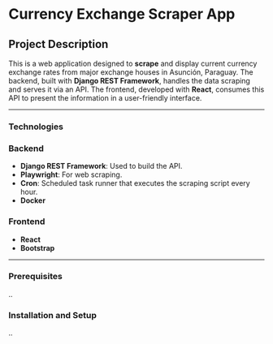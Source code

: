 # Currency Exchange Scraper App

## Project Description

This is a web application designed to **scrape** and display current currency exchange rates from major exchange houses in Asunción, Paraguay. The backend, built with **Django REST Framework**, handles the data scraping and serves it via an API. The frontend, developed with **React**, consumes this API to present the information in a user-friendly interface.

---

### Technologies 

### Backend
* **Django REST Framework**: Used to build the API.
* **Playwright**: For web scraping.
* **Cron**: Scheduled task runner that executes the scraping script every hour.
* **Docker**

### Frontend
* **React**
* **Bootstrap**

---

### Prerequisites

..

### Installation and Setup

..







